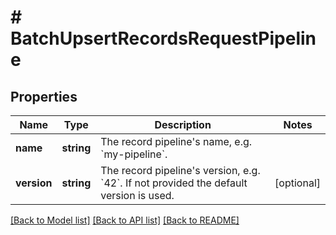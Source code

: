 # # BatchUpsertRecordsRequestPipeline

## Properties

| Name        | Type       | Description                                                                                          | Notes      |
| ----------- | ---------- | ---------------------------------------------------------------------------------------------------- | ---------- |
| **name**    | **string** | The record pipeline&#39;s name, e.g. &#x60;my-pipeline&#x60;.                                        |
| **version** | **string** | The record pipeline&#39;s version, e.g. &#x60;42&#x60;. If not provided the default version is used. | [optional] |

[[Back to Model list]](../../README.md#models) [[Back to API list]](../../README.md#endpoints) [[Back to README]](../../README.md)
